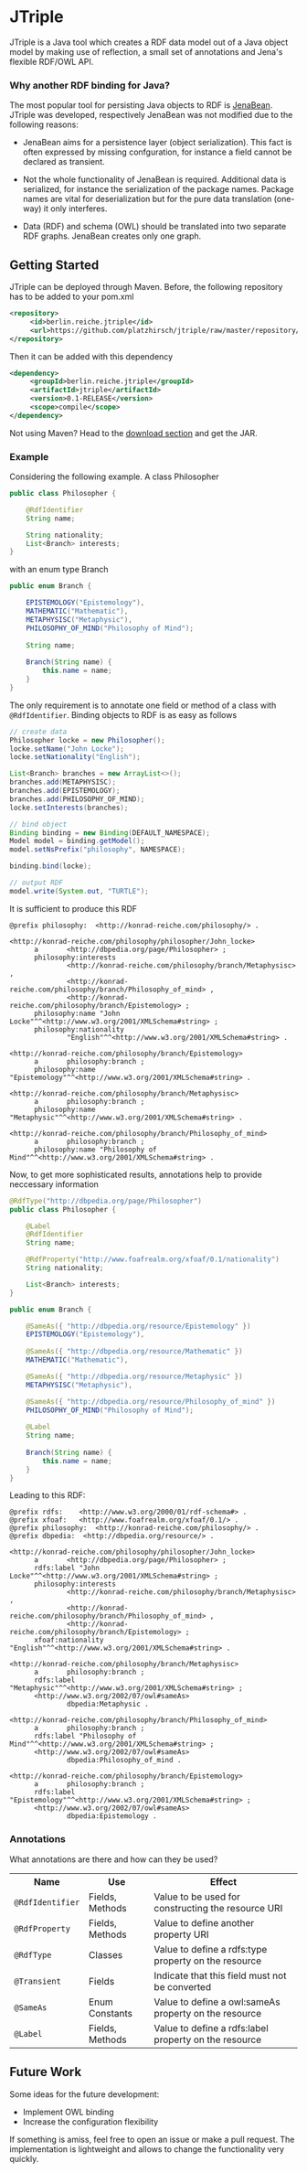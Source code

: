 # JTriple

JTriple is a Java tool which creates a RDF data model out of a Java object model by making use of reflection, a small set of annotations and Jena's flexible RDF/OWL API.

### Why another RDF binding for Java?

The most popular tool for persisting Java objects to RDF is [JenaBean]. JTriple was developed, respectively JenaBean was not modified due to the following reasons:

* JenaBean aims for a persistence layer (object serialization). This fact is often expressed by missing confguration, for instance a field cannot be declared as transient.

* Not the whole functionality of JenaBean is required. Additional data is serialized, for instance the serialization of the package names. Package names are vital for deserialization but for the pure data translation (one-way) it only interferes.

* Data (RDF) and schema (OWL) should be translated into two separate RDF graphs. JenaBean creates only one graph.

## Getting Started

JTriple can be deployed through Maven. Before, the following repository has to be added to your pom.xml

```xml
<repository>
     <id>berlin.reiche.jtriple</id>
     <url>https://github.com/platzhirsch/jtriple/raw/master/repository/releases</url>
</repository>
```

Then it can be added with this dependency

```xml
<dependency>
     <groupId>berlin.reiche.jtriple</groupId>
     <artifactId>jtriple</artifactId>
     <version>0.1-RELEASE</version>
     <scope>compile</scope>
</dependency>
```

Not using Maven? Head to the [download section] and get the JAR.


### Example

Considering the following example. A class Philosopher

```java
public class Philosopher {

	@RdfIdentifier
	String name;

	String nationality;
	List<Branch> interests;
}
```

with an enum type Branch

```java
public enum Branch {

	EPISTEMOLOGY("Epistemology"),
	MATHEMATIC("Mathematic"),
	METAPHYSISC("Metaphysic"),
	PHILOSOPHY_OF_MIND("Philosophy of Mind");
	
	String name;
	
	Branch(String name) {
		this.name = name;
	}
}
```
The only requirement is to annotate one field or method of a class with `@RdfIdentifier`. Binding objects to RDF is as easy as follows


```java
// create data
Philosopher locke = new Philosopher();
locke.setName("John Locke");
locke.setNationality("English");

List<Branch> branches = new ArrayList<>();
branches.add(METAPHYSISC);
branches.add(EPISTEMOLOGY);
branches.add(PHILOSOPHY_OF_MIND);
locke.setInterests(branches);

// bind object
Binding binding = new Binding(DEFAULT_NAMESPACE);
Model model = binding.getModel();
model.setNsPrefix("philosophy", NAMESPACE);

binding.bind(locke);

// output RDF
model.write(System.out, "TURTLE");
```

It is sufficient to produce this RDF

```
@prefix philosophy:  <http://konrad-reiche.com/philosophy/> .

<http://konrad-reiche.com/philosophy/philosopher/John_locke>
      a       <http://dbpedia.org/page/Philosopher> ;
      philosophy:interests
              <http://konrad-reiche.com/philosophy/branch/Metaphysisc> ,
              <http://konrad-reiche.com/philosophy/branch/Philosophy_of_mind> ,
              <http://konrad-reiche.com/philosophy/branch/Epistemology> ;
      philosophy:name "John Locke"^^<http://www.w3.org/2001/XMLSchema#string> ;
      philosophy:nationality
              "English"^^<http://www.w3.org/2001/XMLSchema#string> .

<http://konrad-reiche.com/philosophy/branch/Epistemology>
      a       philosophy:branch ;
      philosophy:name "Epistemology"^^<http://www.w3.org/2001/XMLSchema#string> .

<http://konrad-reiche.com/philosophy/branch/Metaphysisc>
      a       philosophy:branch ;
      philosophy:name "Metaphysic"^^<http://www.w3.org/2001/XMLSchema#string> .

<http://konrad-reiche.com/philosophy/branch/Philosophy_of_mind>
      a       philosophy:branch ;
      philosophy:name "Philosophy of Mind"^^<http://www.w3.org/2001/XMLSchema#string> .
```

Now, to get more sophisticated results, annotations help to provide neccessary information

```java
@RdfType("http://dbpedia.org/page/Philosopher")
public class Philosopher {

	@Label
	@RdfIdentifier
	String name;

	@RdfProperty("http://www.foafrealm.org/xfoaf/0.1/nationality")
	String nationality;

	List<Branch> interests;
}
```

```java
public enum Branch {

	@SameAs({ "http://dbpedia.org/resource/Epistemology" })
	EPISTEMOLOGY("Epistemology"),
	
	@SameAs({ "http://dbpedia.org/resource/Mathematic" })
	MATHEMATIC("Mathematic"),

	@SameAs({ "http://dbpedia.org/resource/Metaphysic" })
	METAPHYSISC("Metaphysic"),

	@SameAs({ "http://dbpedia.org/resource/Philosophy_of_mind" })
	PHILOSOPHY_OF_MIND("Philosophy of Mind");
	
	@Label
	String name;
	
	Branch(String name) {
		this.name = name;
	}
}
```

Leading to this RDF:

```
@prefix rdfs:    <http://www.w3.org/2000/01/rdf-schema#> .
@prefix xfoaf:   <http://www.foafrealm.org/xfoaf/0.1/> .
@prefix philosophy:  <http://konrad-reiche.com/philosophy/> .
@prefix dbpedia:  <http://dbpedia.org/resource/> .

<http://konrad-reiche.com/philosophy/philosopher/John_locke>
      a       <http://dbpedia.org/page/Philosopher> ;
      rdfs:label "John Locke"^^<http://www.w3.org/2001/XMLSchema#string> ;
      philosophy:interests
              <http://konrad-reiche.com/philosophy/branch/Metaphysisc> ,
              <http://konrad-reiche.com/philosophy/branch/Philosophy_of_mind> ,
              <http://konrad-reiche.com/philosophy/branch/Epistemology> ;
      xfoaf:nationality "English"^^<http://www.w3.org/2001/XMLSchema#string> .

<http://konrad-reiche.com/philosophy/branch/Metaphysisc>
      a       philosophy:branch ;
      rdfs:label "Metaphysic"^^<http://www.w3.org/2001/XMLSchema#string> ;
      <http://www.w3.org/2002/07/owl#sameAs>
              dbpedia:Metaphysic .

<http://konrad-reiche.com/philosophy/branch/Philosophy_of_mind>
      a       philosophy:branch ;
      rdfs:label "Philosophy of Mind"^^<http://www.w3.org/2001/XMLSchema#string> ;
      <http://www.w3.org/2002/07/owl#sameAs>
              dbpedia:Philosophy_of_mind .

<http://konrad-reiche.com/philosophy/branch/Epistemology>
      a       philosophy:branch ;
      rdfs:label "Epistemology"^^<http://www.w3.org/2001/XMLSchema#string> ;
      <http://www.w3.org/2002/07/owl#sameAs>
              dbpedia:Epistemology .

```

### Annotations

What annotations are there and how can they be used?

<table>
  <tr>
    <th>Name</th><th>Use</th><th>Effect</th>
  </tr>
  <tr>
    <td><code>@RdfIdentifier</code></td><td>Fields, Methods</td><td>Value to be used for constructing the resource URI</td>
  </tr>
  <tr>
    <td><code>@RdfProperty</code></td><td>Fields, Methods</td><td>Value to define another property URI</td>
  </tr>
  <tr>
    <td><code>@RdfType</code></td><td>Classes</td><td>Value to define a rdfs:type property on the resource</td>
  </tr>
  <tr>
    <td><code>@Transient</code></td><td>Fields</td><td>Indicate that this field must not be converted</td>
  </tr>
  <tr>
    <td><code>@SameAs</code></td><td>Enum Constants</td><td>Value to define a owl:sameAs property on the resource</td>
  </tr>
  <tr>
    <td><code>@Label</code></td><td>Fields, Methods</td><td>Value to define a rdfs:label property on the resource</td>
  </tr>
</table>

## Future Work

Some ideas for the future development:

* Implement OWL binding
* Increase the configuration flexibility

If something is amiss, feel free to open an issue or make a pull request. The implementation is lightweight and allows to change the functionality very quickly.

[JenaBean]: http://code.google.com/p/jenabean/
[Jena API]: http://jena.apache.org/
[download section]: https://github.com/platzhirsch/jtriple/downloads
